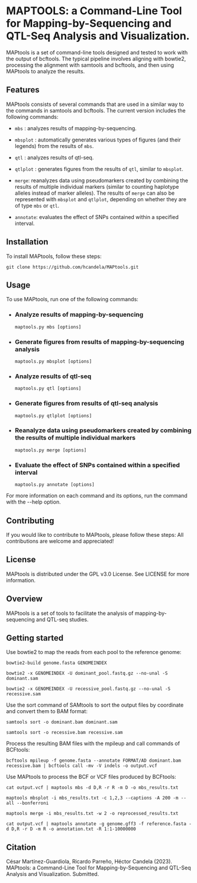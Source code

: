 # **MAPTOOLS: a Command-Line Tool for Mapping-by-Sequencing and QTL-Seq Analysis and Visualization.**

MAPtools is a set of command-line tools designed and tested to work with the output of bcftools. The typical pipeline involves aligning with bowtie2, processing the alignment with samtools and bcftools, and then using MAPtools to analyze the results.

## **Features**
MAPtools consists of several commands that are used in a similar way to the commands in samtools and bcftools. The current version includes the following commands:

*   ``mbs`` : analyzes results of mapping-by-sequencing.

*   ``mbsplot`` : automatically generates various types of figures (and their legends) from the results of ``mbs``.

*   ``qtl`` : analyzes results of qtl-seq.
*   ``qtlplot`` : generates figures from the results of ``qtl``, similar to ``mbsplot``.
*   ``merge``: reanalyzes data using pseudomarkers created by combining the results of multiple individual markers (similar to counting haplotype alleles instead of marker alleles). The results of ``merge`` can also be represented with ``mbsplot`` and ``qtlplot``, depending on whether they are of type ``mbs`` or ``qtl``.
*   ``annotate``: evaluates the effect of SNPs contained within a specified interval.

## **Installation**
To install MAPtools, follow these steps:
```
git clone https://github.com/hcandela/MAPtools.git
```

## **Usage**
To use MAPtools, run one of the following commands:

*   ### **Analyze results of mapping-by-sequencing**
    `` maptools.py mbs [options] ``

*   ### **Generate figures from results of mapping-by-sequencing analysis**
    `` maptools.py mbsplot [options] ``

*   ### **Analyze results of qtl-seq**
    `` maptools.py qtl [options] ``

*   ### **Generate figures from results of qtl-seq analysis**
    `` maptools.py qtlplot [options] ``

*   ### **Reanalyze data using pseudomarkers created by combining the results of multiple individual markers**
    `` maptools.py merge [options] ``

*   ### **Evaluate the effect of SNPs contained within a specified interval**
    `` maptools.py annotate [options] ``

For more information on each command and its options, run the command with the --help option.

## **Contributing**
If you would like to contribute to MAPtools, please follow these steps:
All contributions are welcome and appreciated!

## **License**
MAPtools is distributed under the GPL v3.0 License. See LICENSE for more information.

## **Overview**
MAPtools is a set of tools to facilitate the analysis of mapping-by-sequencing and QTL-seq studies.

## **Getting started**

Use bowtie2 to map the reads from each pool to the reference genome:

```
bowtie2-build genome.fasta GENOMEINDEX
```
```
bowtie2 -x GENOMEINDEX -U dominant_pool.fastq.gz --no-unal -S dominant.sam
```
```
bowtie2 -x GENOMEINDEX -U recessive_pool.fastq.gz --no-unal -S recessive.sam
```

Use the sort command of SAMtools to sort the output files by coordinate and convert them to BAM format:
```
samtools sort -o dominant.bam dominant.sam
```
```
samtools sort -o recessive.bam recessive.sam
```
Process the resulting BAM files with the mpileup and call commands of BCFtools:

```
bcftools mpileup -f genome.fasta --annotate FORMAT/AD dominant.bam recessive.bam | bcftools call -mv -V indels -o output.vcf
```

Use MAPtools to process the BCF or VCF files produced by BCFtools:

```
cat output.vcf | maptools mbs -d D,R -r R -m D -o mbs_results.txt
```

```
maptools mbsplot -i mbs_results.txt -c 1,2,3 --captions -A 200 -m --all --bonferroni
```
```
maptools merge -i mbs_results.txt -w 2 -o reprocessed_results.txt
```
```
cat output.vcf | maptools annotate -g genome.gff3 -f reference.fasta -d D,R -r D -m R -o annotation.txt -R 1:1-10000000
```

## **Citation**

César Martínez-Guardiola, Ricardo Parreño, Héctor Candela (2023).
MAPtools: a Command-Line Tool for Mapping-by-Sequencing and QTL-Seq Analysis and Visualization. Submitted.



